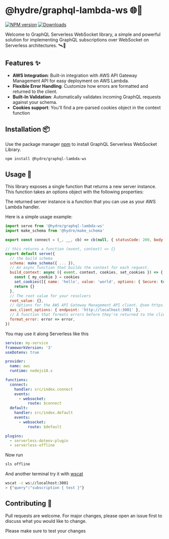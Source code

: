 # @hydre/graphql-lambda-ws 🌐🚀

[![NPM version](https://img.shields.io/npm/v/@hydre/graphql-lambda-ws.svg?style=flat-square)](https://www.npmjs.com/package/@hydre/graphql-lambda-ws)
[![Downloads](https://img.shields.io/npm/dm/@hydre/graphql-lambda-ws.svg?style=flat-square)](https://www.npmjs.com/package/@hydre/graphql-lambda-ws)

Welcome to GraphQL Serverless WebSocket library, a simple and powerful solution for implementing GraphQL subscriptions over WebSocket on Serverless architectures. 🛰️🌟

## Features ✨

- **AWS Integration**: Built-in integration with AWS API Gateway Management API for easy deployment on AWS Lambda.
- **Flexible Error Handling**: Customize how errors are formatted and returned to the client.
- **Built-In Validation**: Automatically validates incoming GraphQL requests against your schema.
- **Cookies support**: You'll find a pre-parsed cookies object in the context function

## Installation 📦

Use the package manager [npm](https://www.npmjs.com/) to install GraphQL Serverless WebSocket Library.

```bash
npm install @hydre/graphql-lambda-ws
```

## Usage 🚀

This library exposes a single function that returns a new server instance. This function takes an options object with the following properties:

The returned server instance is a function that you can use as your AWS Lambda handler.

Here is a simple usage example:

```javascript
import serve from '@hydre/graphql-lambda-ws'
import make_schema from '@hydre/make_schema'

export const connect = (_, __, cb) => cb(null, { statusCode: 200, body: '🇺🇦' })

// this returns a function (event, context) => {}
export default serve({
  // the build schema
  schema: make_schema({ ... }),
  // An async function that builds the context for each request.
  build_context: async ({ event, context, cookies, set_cookies }) => {
    const { my_cookie } = cookies
    set_cookies([{ name: 'hello', value: 'world', options: { Secure: true } }])
    return {}
  },
  // The root value for your resolvers
  root_value: {},
  // Options for the AWS API Gateway Management API client. @see https://docs.aws.amazon.com/AWSJavaScriptSDK/v3/latest/clients/client-apigatewaymanagementapi/
  aws_client_options: { endpoint: 'http://localhost:3001' },
  // A function that formats errors before they're returned to the client.
  format_error: error => error,
})
```

You may use it along Serverless like this

```yml
service: my-service
frameworkVersion: '3'
useDotenv: true

provider:
  name: aws
  runtime: nodejs18.x

functions:
  connect:
    handler: src/index.connect
    events:
      - websocket:
          route: $connect
  default:
    handler: src/index.default
    events:
      - websocket:
          route: $default

plugins:
  - serverless-dotenv-plugin
  - serverless-offline
```

Now run

```sh
sls offline
```

And another terminal try it with [wscat](https://github.com/websockets/wscat)

```sh
wscat -c ws://localhost:3001
> {"query":"subscription { test }"}
```

## Contributing 🤝

Pull requests are welcome. For major changes, please open an issue first to discuss what you would like to change.

Please make sure to test your changes
